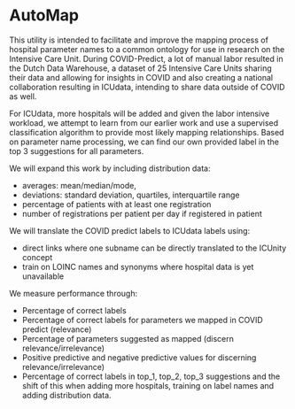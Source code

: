 # AutoMap
This utility is intended to facilitate and improve the mapping process of hospital parameter names to a common ontology for use in research on the Intensive Care Unit. During COVID-Predict, a lot of manual labor resulted in the Dutch Data Warehouse, a dataset of 25 Intensive Care Units sharing their data and allowing for insights in COVID and also creating a national collaboration resulting in ICUdata, intending to share data outside of COVID as well. 

For ICUdata, more hospitals will be added and given the labor intensive workload, we attempt to learn from our earlier work and use a supervised classification algorithm to provide most likely mapping relationships. Based on parameter name processing, we can find our own provided label in the top 3 suggestions for all parameters. 

We will expand this work by including distribution data:
- averages: mean/median/mode,
- deviations: standard deviation, quartiles, interquartile range
- percentage of patients with at least one registration
- number of registrations per patient per day if registered in patient

We will translate the COVID predict labels to ICUdata labels using:
- direct links where one subname can be directly translated to the ICUnity concept
- train on LOINC names and synonyms where hospital data is yet unavailable

We measure performance through:
- Percentage of correct labels
- Percentage of correct labels for parameters we mapped in COVID predict (relevance)
- Percentage of parameters suggested as mapped (discern relevance/irrelevance)
- Positive predictive and negative predictive values for discerning relevance/irrelevance)
- Percentage of correct labels in top_1, top_2, top_3 suggestions and the shift of this when adding more hospitals, training on label names and adding distribution data. 
